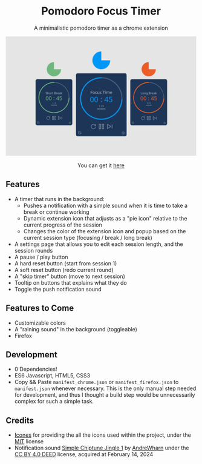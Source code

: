 <h1 align="center">Pomodoro Focus Timer</h1>

<p align="center">A minimalistic pomodoro timer as a chrome extension</p>

![Pomodoro Timer](/assets/readme/pomodoro_extension.png)

<p align="center">You can get it <a href="https://chromewebstore.google.com/detail/pomodoro-focus-timer/eglbnllngiannimbjimkpjklnjgelnoi" target="_blank">here</a></p>

## Features

- A timer that runs in the background:
  - Pushes a notification with a simple sound when it is time to take a break or continue working
  - Dynamic extension icon that adjusts as a "pie icon" relative to the current progress of the session
  - Changes the color of the extension icon and popup based on the current session type (focusing / break / long break)
- A settings page that allows you to edit each session length, and the session rounds
- A pause / play button
- A hard reset button (start from session 1)
- A soft reset button (redo current round)
- A "skip timer" button (move to next session)
- Tooltip on buttons that explains what they do
- Toggle the push notification sound

## Features to Come

- Customizable colors
- A "raining sound" in the background (toggleable)
- Firefox

## Development

- 0 Dependencies!
- ES6 Javascript, HTML5, CSS3
- Copy && Paste `manifest_chrome.json` or `manifest_firefox.json` to `manifest.json` whenever necessary. This is the only manual step needed for development, and thus I thought a build step would be unnecessarily complex for such a simple task.

## Credits

- [Icones](https://github.com/antfu/icones) for providing the all the icons used within the project, under the [MIT](https://opensource.org/license/mit/) license
- Notification sound [Simple Chiptune Jingle 1](https://freesound.org/people/AndreWharn/sounds/501207/) by [AndreWharn](https://freesound.org/people/AndreWharn/) under the [CC BY 4.0 DEED](https://creativecommons.org/licenses/by/4.0/) license, acquired at February 14, 2024
